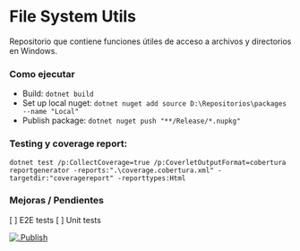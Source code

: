 # File System Utils
Repositorio que contiene funciones útiles de acceso a archivos y directorios en Windows.


### Como ejecutar
 - Build: `dotnet build`
 - Set up local nuget: `dotnet nuget add source D:\Repositorios\packages --name "Local"`
 - Publish package: `dotnet nuget push "**/Release/*.nupkg"`

### Testing y coverage report:

`dotnet test /p:CollectCoverage=true /p:CoverletOutputFormat=cobertura`
`reportgenerator -reports:".\coverage.cobertura.xml" -targetdir:"coveragereport" -reporttypes:Html`

### Mejoras / Pendientes
[ ] E2E tests
[ ] Unit tests

[![.Publish](https://github.com/lorenzonicolas/nll-file-system-utils/actions/workflows/publish.yml/badge.svg?branch=master)](https://github.com/lorenzonicolas/nll-file-system-utils/actions/workflows/publish.yml)
